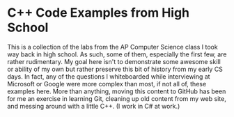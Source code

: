 C++ Code Examples from High School
===========
This is a collection of the labs from the AP Computer Science class I took way back in high school. As such, some of them, especially the first few, are rather rudimentary. 
My goal here isn't to demonstrate some awesome skill or ability of my own but rather preserve this bit of history from my early CS days. In fact, any of the questions I whiteboarded
while interviewing at Microsoft or Google were more complex than most, if not all of, these examples here. More than anything, moving this content to GitHub has been for me an exercise in learning Git, 
cleaning up old content from my web site, and messing around with a little C++. (I work in C# at work.)